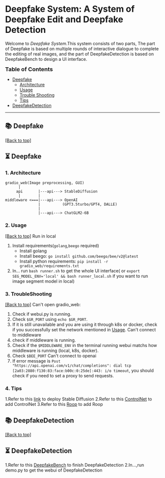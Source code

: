 # Deepfake System: A System of Deepfake Edit and Deepfake Detection

Welcome to *Deepfake System*.This system consists of two parts, The part of Deepfake is based on multiple rounds of interactive dialogue to complete the editing of real images, and the part of DeepfakeDetection is based on DeepfakeBench to design a UI interface.



<font size=4><b> Table of Contents </b></font>

- [Deepfake](#-features)
  - [Architecture](#1-Architecture)
  - [Usage](#2-Usage)
  - [Trouble Shooting](#3-TroubleShooting )
  - [Tips](#4-Tips)
- [DeepfakeDetection](#-DeepfakeDetection)

---


## 📚 Deepfake
<a href="#top">[Back to top]</a>




## ⏳ Deepfake

### 1. Architecture
```
gradio_web(Image preprocessing, GUI)
      |
     api       |---api---> StableDiffusion
      |        |
middleware <===|---api---> OpenAI
               |          (GPT3.5turbo/GPT4, DALLE)
               |
               |---api---> ChatGLM2-6B
```
### 2. Usage

<a href="#top">[Back to top]</a>
Run in local
1. Install requirements(`golang`,`beego` required)
   - Install golang
   - Install beego: `go install github.com/beego/bee/v2@latest`
   - Install python requirements: `pip install -r gradio_web/requirements.txt`
2. In... run `bash runner.sh` to get the whole UI interface( or `export SEG_MODEL_ENV='local' && bash runner_local.sh` if you want to run image segment model in local)

### 3. TroubleShooting

<a href="#top">[Back to top]</a>
Can't open gradio_web:
1. Check if webui.py is running.
2. Check  `$GR_PORT` using `echo $GR_PORT`.
3. If it is still unavailable and you are using it through k8s or docker, check if you successfully set the network mentioned in [Usage](#usage).
Can't connect to middleware
1. check if middleware is running.
2. Check if the `$MIDDLEWARE_ENV` in the terminal running webui matchs how middleware is running (local, k8s, docker). 
3. Check `$BEE_PORT`
Can't connect to openai
1. If error message is `Post "https://api.openai.com/v1/chat/completions": dial tcp [2a03:2880:f130:83:face:b00c:0:25de]:443: i/o timeout`, you should check if you need to set a proxy to send requests.


### 4. Tips
1.Refer to this [link](https://github.com/AUTOMATIC1111/stable-diffusion-webui) to deploy Stable Diffusion
2.Refer to this [ControlNet](https://github.com/Mikubill/sd-webui-controlnet) to add ControlNet
3.Refer to this [Roop](https://github.com/s0md3v/sd-webui-roop) to add Roop

## 📚 DeepfakeDetection
<a href="#top">[Back to top]</a>
## ⏳ DeepfakeDetection
1.Refer to this [DeepfakeBench](https://github.com/SCLBD/DeepfakeBench) to finish DeepfakeDetection
2.In...,run demo.py to get the webui of DeepfakeDetection































